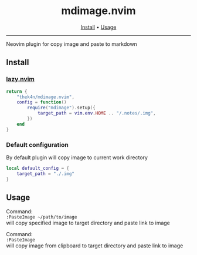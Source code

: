 <div align="center">

# mdimage.nvim

[Install](#install) • [Usage](#usage)

</div>

---

Neovim plugin for copy image and paste to markdown


## Install

### [lazy.nvim](https://github.com/folke/lazy.nvim)

```lua
return {
    "thek4n/mdimage.nvim",
    config = function()
        require("mdimage").setup({
            target_path = vim.env.HOME .. "/.notes/.img",
        })
    end
}
```

### Default configuration

By default plugin will copy image to current work directory

```lua
local default_config = {
    target_path = "./.img"
}
```

## Usage

Command: \
`:PasteImage ~/path/to/image` \
will copy specified image to target directory and paste link to image

Command: \
`:PasteImage` \
will copy image from clipboard to target directory and paste link to image